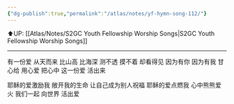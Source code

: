```yaml
---
{"dg-publish":true,"permalink":"/atlas/notes/yf-hymn-song-112/"}
---
```


⬆️UP: [[Atlas/Notes/S2GC Youth Fellowship Worship Songs\|S2GC Youth Fellowship Worship Songs]]

---

有一份爱 从天而来 比山高 比海深
测不透 摸不着 却看得见
因为有你 因为有我 甘心给 用心爱
把心中 这一份爱 活出来

耶稣的爱激励我 敞开我的生命
让自己成为别人祝福
耶稣的爱点燃我 心中熊熊爱火
我们一起 向世界 活出爱